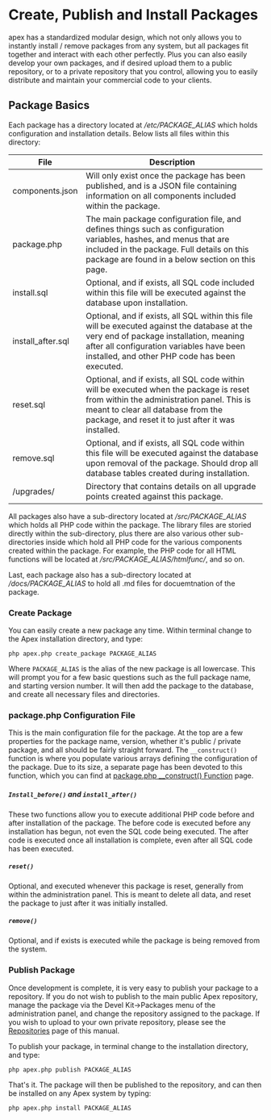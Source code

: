 
# Create, Publish and Install Packages

apex has a standardized modular design, which not only allows you to instantly install / remove packages from any system, but all packages fit together and interact with each 
other perfectly.  Plus you can also easily develop your own packages, and if desired upload them to a public repository, or to a 
private repository that you control, allowing you to easily distribute and maintain your commercial code to your clients.


## Package Basics

Each package has a directory located at */etc/PACKAGE_ALIAS* which holds 
configuration and installation details.  Below lists all files within this directory:

File | Description
------------- |------------- 
components.json | Will only exist once the package has been published, and is a JSON file containing information on all components included within the package.
package.php | The main package configuration file, and defines things such as configuration variables, hashes, and menus that are included in the package.  Full details on this package are found in a below section on this page.
install.sql | Optional, and if exists, all SQL code included within this file will be executed against the database upon installation.
install_after.sql | Optional, and if exists, all SQL within this file will be executed against the database at the very end of package installation, meaning after all configuration variables have been installed, and other PHP code has been executed.
| reset.sql | Optional, and if exists, all SQL code within will be executed when the package is reset from within the administration panel.  This is meant to clear all database from the package, and reset it to just after it was installed.
remove.sql | Optional, and if exists, all SQL code within this file will be executed against the database upon removal of the package.  Should drop all database tables created during installation.
/upgrades/ | Directory that contains details on all upgrade points created against this package.

All packages also have a sub-directory located at */src/PACKAGE_ALIAS* which holds all PHP code within the package.  The 
library files are storied directly within the sub-directory, plus there are also various other sub-directories inside which hold all PHP code for 
the various components created within the package.  For example, the PHP code for all HTML functions will be located at 
*/src/PACKAGE_ALIAS/htmlfunc/*, and so on.

Last, each package also has a sub-directory located at */docs/PACKAGE_ALIAS* to hold all .md files for docuemtnation of the package.


### Create Package

You can easily create a new package any time.  Within terminal change to the Apex installation directory, and type:

`php apex.php create_package PACKAGE_ALIAS`

Where `PACKAGE_ALIAS` is the alias of the new package is all lowercase.  This will prompt you for a few basic questions such as the full package name, 
and starting version number.  It will then add the package to the database, and create all necessary files and directories.


### package.php Configuration File

This is the main configuration file for the package.  At the top are a few properties for the 
package name, version, whether it's public / private package, and all should be fairly straight forward.  The `__construct()` function 
is where you populate various arrays defining the configuration of the package.  Due to its size, 
a separate page has been devoted to this function, which you can find at [package.php __construct() Function](packages_construct.md) page.


##### `Install_before()` and `install_after()`

These two functions allow you to execute additional PHP code before and after installation of the 
package.  The before code is executed before any installation has begun, not even the SQL code being executed.  The after code is executed once all installation is complete, 
even after all SQL code has been executed.


##### `reset()`

Optional, and executed whenever this package is reset, generally from within the administration panel.  This is meant to 
delete all data, and reset the package to just after it was initially installed.


##### `remove()`

Optional, and if exists is executed while the package is being removed from the system.


### Publish Package

Once development is complete, it is very easy to publish your package to a repository.  If you do not wish to publish to the main public Apex repository, 
manage the package via the Devel Kit-&gt;Packages menu of the administration panel, and change the repository assigned to the 
package.  If you wish to upload to your own private repository, please see the [Repositories](repos) page of this manual.

To publish your package, in terminal change to the installation directory, and type:

`php apex.php publish PACKAGE_ALIAS`

That's it.  The package will then be published to the repository, and can then be installed on any Apex system by typing:

`php apex.php install PACKAGE_ALIAS`



